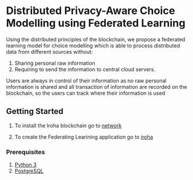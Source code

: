 # Distributed Privacy-Aware Choice Modelling using Federated Learning

Using the distributed principles of the blockchain, we propose a federated learning model for choice modelling which is able to process distributed data from different sources without: 
1. Sharing personal raw information 
2. Requiring to send the information to central cloud servers. 

Users are always in control of their information as no raw personal information is shared and all transaction of information are recorded on the blockchain, so the users can track where their information is used

## Getting Started

1. To install the Iroha blockchain go to [network](network/)

2. To create the Federating Learining application go to [iroha](iroha/)

### Prerequisites
1. [Python 3](https://www.python.org/download/releases/3.0/)
3. [PostgreSQL](https://www.postgresql.org/)

